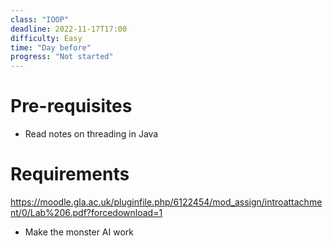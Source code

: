 ```yaml
---
class: "IOOP"
deadline: 2022-11-17T17:00
difficulty: Easy
time: "Day before"
progress: "Not started"
---
```


# Pre-requisites
- Read notes on threading in Java

# Requirements
https://moodle.gla.ac.uk/pluginfile.php/6122454/mod_assign/introattachment/0/Lab%206.pdf?forcedownload=1
- Make the monster AI work
